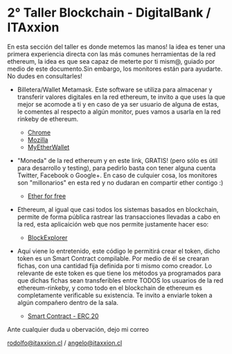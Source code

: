 # 2° Taller Blockchain - DigitalBank / ITAxxion


  En esta sección del taller es donde metemos las manos! la idea es tener una primera experiencia directa con las más comunes herramientas de la red ethereum, la idea es que sea capaz de meterte por ti mism@, guiado por medio de este documento.Sin embargo, los monitores están para ayudarte. No dudes en consultarles!

* Billetera/Wallet Metamask. Este software se utiliza para almacenar y transferir valores digitales en la red ethereum, te invito a que uses la que mejor se acomode a ti y en caso de ya ser usuario de alguna de estas, le comentes al respecto a algún monitor, pues vamos a usarla en la red rinkeby de ethereum.
  * [Chrome](https://chrome.google.com/webstore/detail/metamask/nkbihfbeogaeaoehlefnkodbefgpgknn?utm_source=gmail)
  * [Mozilla](https://addons.mozilla.org/es/firefox/addon/ether-metamask/)
  * [MyEtherWallet](https://www.myetherwallet.com/)
 
* "Moneda" de la red ethereum y en este link, GRATIS! (pero sólo es útil para desarrollo y testing), para pedirlo basta con tener alguna cuenta Twitter, Facebook o Google+. En caso de culquier cosa, los monitores son "millonarios" en esta red y no dudaran en compartir ether contigo :)
  * [Ether for free](https://faucet.rinkeby.io/)
  
* Ethereum, al igual que casi todos los sistemas basados en blockchain, permite de forma pública rastrear las transacciones llevadas a cabo en la red, esta aplicaición web que nos permite justamente hacer eso:
  * [BlockExplorer](https://rinkeby.etherscan.io/)
  
* Aquí viene lo entretenido, este código le permitirá crear el token, dicho token es un Smart Contract compilable. Por medio de él se crearan fichas, con una cantidad fija definida por ti mismo como creador. Lo relevante de este token es que tiene los métodos ya programados para que dichas fichas sean transferibles entre TODOS los usuarios de la red ethereum-rinkeby, y como todo en el blockchain de ethereum es completamente verificable su existencia. Te invito a enviarle token a algún compañero dentro de la sala.
  * [Smart Contract - ERC 20](https://github.com/rtroncosogar/TallerBlockchain/blob/master/erc20.sol) 
  
Ante cualquier duda u obervación, dejo mi correo

rodolfo@itaxxion.cl / angelo@itaxxion.cl
